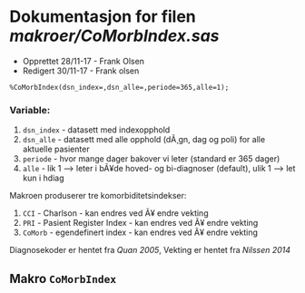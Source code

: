 
# Dokumentasjon for filen *makroer/CoMorbIndex.sas*

- Opprettet 28/11-17 - Frank Olsen
- Redigert 30/11-17 - Frank olsen

```
%CoMorbIndex(dsn_index=,dsn_alle=,periode=365,alle=1);
```

### Variable:

1. `dsn_index` - datasett med indexopphold
2. `dsn_alle` - datasett med alle opphold (dÃ¸gn, dag og poli) for alle aktuelle pasienter
3. `periode` - hvor mange dager bakover vi leter (standard er 365 dager)
4. `alle` - lik 1 --> leter i bÃ¥de hoved- og bi-diagnoser (default), ulik 1 --> let kun i hdiag

Makroen produserer tre komorbiditetsindekser:
1. `CCI` - Charlson - kan endres ved Ã¥ endre vekting
2. `PRI` - Pasient Register Index - kan endres ved Ã¥ endre vekting
3. `CoMorb` - egendefinert index - kan endres ved Ã¥ endre vekting

Diagnosekoder er hentet fra *Quan 2005*, Vekting er hentet fra *Nilssen 2014*

## Makro `CoMorbIndex`

